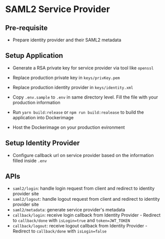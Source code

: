 # SAML2 Service Provider

## Pre-requisite

- Prepare identity provider and their SAML2 metadata

## Setup Application

- Generate a RSA private key for service provider via tool like `openssl`

- Replace production private key in `keys/privKey.pem`

- Replace production identity provider in `keys/identity.xml`

- Copy `.env.sample` to `.env` in same directory level. Fill the file with your production information

- Run `yarn build:release` or `npm run build:realease` to build the application into Dockerimage

- Host the Dockerimage on your production evironment

## Setup Identity Provider

- Configure callback url on service provider based on the information filled inside `.env`

## APIs

- `saml2/login`: handle login request from client and redirect to identity provider site
- `saml2/logout`: handle logout request from client and redirect to identity provider site
- `saml2/metadata`: generate service provider's metadata
- `callback/login`: receive login callback from Identity Provider - Redirect to `callback/done` with `isLogin=true` and `token=JWT_TOKEN`
- `callback/logout`: receive logout callback from Identity Provider - Redirect to `callback/done` with `isLogin=false`
